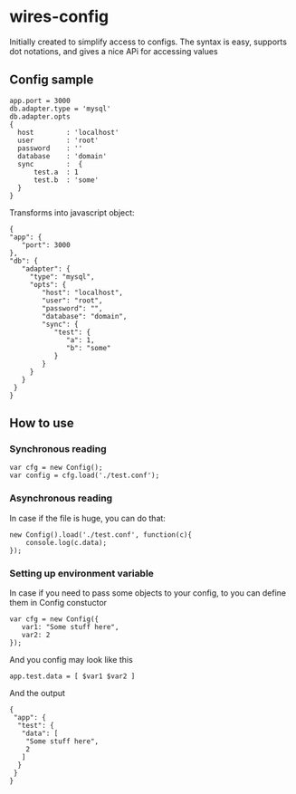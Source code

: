 # wires-config

Initially created to simplify access to configs. The syntax is easy, supports dot notations, and gives a nice APi for accessing values


## Config sample

    app.port = 3000
    db.adapter.type = 'mysql'
    db.adapter.opts
    {
      host        : 'localhost'
      user        : 'root'
      password    : ''
      database    : 'domain'
      sync        :  {
    	  test.a  : 1
    	  test.b  : 'some'
      }
    }

Transforms into javascript object:

    {
    "app": {
       "port": 3000
    },
    "db": {
       "adapter": {
         "type": "mysql",
         "opts": {
            "host": "localhost",
            "user": "root",
            "password": "",
            "database": "domain",
            "sync": {
               "test": {
                  "a": 1,
                  "b": "some"
               }
            }
         }
       }
     }
    }

## How to use

### Synchronous reading

    var cfg = new Config();
    var config = cfg.load('./test.conf');
    
    
### Asynchronous reading

In case if the file is huge, you can do that:

    new Config().load('./test.conf', function(c){
        console.log(c.data);
    });
    
### Setting up environment variable
In case if you need to pass some objects to your config, to you can define them in Config constuctor
   
    var cfg = new Config({
       var1: "Some stuff here",
       var2: 2
    });
    
And you config may look like this
    
    app.test.data = [ $var1 $var2 ]
    
And the output

    {
     "app": {
      "test": {
       "data": [
        "Some stuff here",
        2
       ]
      }
     }
    }
    

